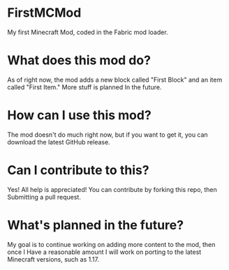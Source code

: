 # FirstMCMod
My first Minecraft Mod,
coded in the Fabric mod loader.

# What does this mod do?
As of right now, the mod adds a new block called
"First Block" and an item called "First Item." More stuff is planned
In the future.

# How can I use this mod?
The mod doesn't do much right now, but if you want to get it, you can download
the latest GitHub release.

# Can I contribute to this?
Yes! All help is appreciated! You can contribute by forking this repo, then
Submitting a pull request.

# What's planned in the future?
My goal is to continue working on adding more content to the mod, then once I
Have a reasonable amount I will work on porting to the latest Minecraft versions, such as 1.17.




